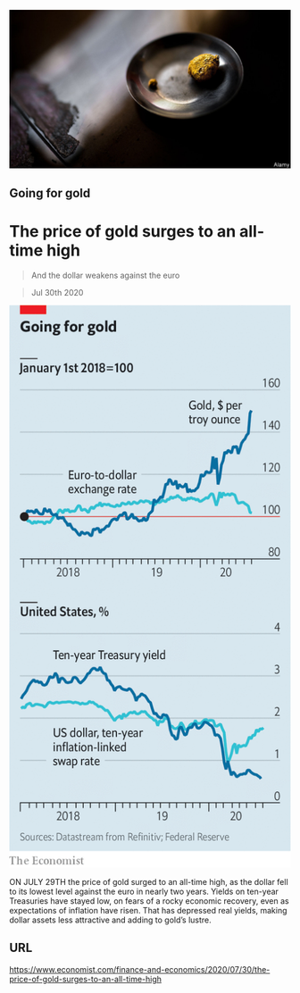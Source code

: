 ![](./images/20200801_FNP502.jpg)

## Going for gold

# The price of gold surges to an all-time high

> And the dollar weakens against the euro

> Jul 30th 2020

![](./images/20200801_FNC655.png)

ON JULY 29TH the price of gold surged to an all-time high, as the dollar fell to its lowest level against the euro in nearly two years. Yields on ten-year Treasuries have stayed low, on fears of a rocky economic recovery, even as expectations of inflation have risen. That has depressed real yields, making dollar assets less attractive and adding to gold’s lustre.

## URL

https://www.economist.com/finance-and-economics/2020/07/30/the-price-of-gold-surges-to-an-all-time-high
